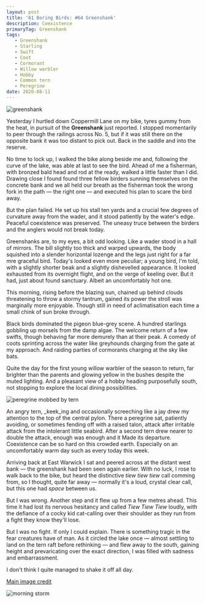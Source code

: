```yaml
---
layout: post
title: '61 Boring Birds: #64 Greenshank'
description: Coexistence
primaryTag: Greenshank
tags: 
   - Greenshank
   - Starling
   - Swift
   - Coot
   - Cormorant
   - Willow warbler
   - Hobby
   - Common tern
   - Peregrine
date: 2020-08-11
---
```

![greenshank ](/assets/img/greenshank.jpg)

Yesterday I hurtled down Coppermill Lane on my bike, tyres gummy from the heat, in pursuit of the **Greenshank** just reported. I stopped momentarily to peer through the railings across No. 5, but if it was still there on the opposite bank it was too distant to pick out. Back in the saddle and into the reserve.

No time to lock up, I walked the bike along beside me and, following the curve of the lake, was able at last to see the bird. Ahead of me a fisherman, with bronzed bald head and rod at the ready, walked a little faster than I did. Drawing close I found found three fellow birders sunning themselves on the concrete bank and we all held our breath as the fisherman took the wrong fork in the path &mdash; the right one &mdash; and executed his plan to scare the bird away.

But the plan failed. He set up his stall ten yards and a crucial few degrees of curvature away from the wader, and it stood patiently by the water's edge. Peaceful coexistence was preserved. The uneasy truce between the birders and the anglers would not break today. 

Greenshanks are, to my eyes, a bit odd looking. Like a wader stood in a hall of mirrors. The bill slightly too thick and warped upwards, the body squished into a slender horizontal lozenge and the legs just right for a far mre graceful bird. Today's looked even more peculiar; a young bird, I'm told, with a slightly shorter beak and a slightly dishevelled appearance. It looked exhausted from its overnight flight, and on the verge of keeling over. But it had, just about found sanctuary. Albeit an uncomfortably hot one.

This morning, rising before the blazing sun, chained up behind clouds threatening to throw a stormy tantrum, gained its power the stroll was marginally more enjoyable. Though still in need of aclimatisation each time a small chink of sun broke through.

Black birds dominated the pigeon blue-grey scene. A hundred starlings gobbling up morsels from the damp algae. The welcome return of a few swifts, though behaving far more demurely than at their peak. A comedy of coots sprinting across the water like greyhounds charging from the gate at my approach. And raiding parties of cormorants charging at the sky like bats.

Quite the day for the first young willow warbler of the season to return, far brighter than the parents and glowing yellow in the bushes despite the muted lighting. And a pleasant view of a hobby heading purposefully south, not stopping to explore the local dining possibilities.

![peregrine mobbed by tern](/assets/img/peregrine-tern.jpg)

An angry tern, _keek_ing and occasionally screeching like a jay drew my attention to the top of the central pylon. There a peregrine sat, patiently avoiding, or sometimes fending off with a raised talon, attack after irritable attack from the intolerant little seabird. After a second tern drew nearer to double the attack, enough was enough and it Made its departure. Coexistence can be so hard on this crowded earth. Especially on an uncomfortably warm day such as every today this week.



Arriving back at East Warwick I sat and peered across at the distant west bank &mdash; the greenshank had been seen again earlier. With no luck, I rose to walk back to the bike, but heard the distinctive _tiew tiew tiew_ call comming from, so I thought, quite far away &mdash; normally it's a loud, crystal clear call, but this one had _space_ between us.

But I was wrong. Another step and it flew up from a few metres ahead. This time it had lost its nervous hesitancy and called _Tiew Tiew Tiew_ loudly, with the defiance of a cocky kid cat-calling over their shoulder as they run from a fight they know they'll lose. 

But I was no fight. If only I could explain. There is something tragic in the fear creatures have of man. As it circled the lake once &mdash; almost settling to land on the tern raft before rethinking &mdash; and flew away to the south, gaining height and prevaricating over the exact direction, I was filled with sadness and embarrassment. 

I don't think I quite managed to shake it off all day.

[Main image credit](https://www.flickr.com/photos/florencethecat/44541155875/in/photolist-2aRX4Rn-2gnXsqH-LgqL8v-yAdXzp-arW9vn-ayCwCr-Lv5kSr-9GL7Az-ayCxEg-ayFcEh-shTpCB-ayFdnq-ayCxeH-ayCxZr-ayCyjt-22TG1UD-Y8ccQy-2b3icUn-XMdx75-L4FEj1-NC4mxg-LCiU4t-MoeRgu-5p9qjc-2dzKtX4-2hBheGS-2jrn4uU-qC8RzG-qatCnQ-pFrfj6-KjD5fk-Ksvh9i-EYHq1M-NC4kYa-7Neepz-2hn9UwA-pucrDU-kEktEp-XmCYHk-K8ZpoY-KLdHkW-XVk7pj-8vZ5dt-bwsV5c-2eViaXs-dhQToM-p8fqg5-p8i1Tr-Jzr8tn-puedkP)

![morning storm](/assets/img/morning-storm.jpg)
